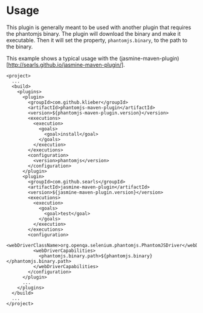Usage
=====

This plugin is generally meant to be used with another plugin that requires
the phantomjs binary. The plugin will download the binary and make it
executable. Then it will set the property, `phantomjs.binary`, to the path
to the binary.

This example shows a typical usage with the (jasmine-maven-plugin)[http://searls.github.io/jasmine-maven-plugin/].

```
<project>
  ...
  <build>
    <plugins>
      <plugin>
        <groupId>com.github.klieber</groupId>
        <artifactId>phantomjs-maven-plugin</artifactId>
        <version>${phantomjs-maven-plugin.version}</version>
        <executions>
          <execution>
            <goals>
              <goal>install</goal>
            </goals>
          </execution>
        </executions>
        <configuration>
          <version>phantomjs</version>
        </configuration>
      </plugin>
      <plugin>
        <groupId>com.github.searls</groupId>
        <artifactId>jasmine-maven-plugin</artifactId>
        <version>${jasmine-maven-plugin.version}</version>
        <executions>
          <execution>
            <goals>
              <goal>test</goal>
            </goals>
          </execution>
        </executions>
        <configuration>
          <webDriverClassName>org.openqa.selenium.phantomjs.PhantomJSDriver</webDriverClassName>
          <webDriverCapabilities>
            <phantomjs.binary.path>${phantomjs.binary}</phantomjs.binary.path>
          </webDriverCapabilities> 
        </configuration>
      </plugin>
      ...
    </plugins>
  </build>
  ...
</project> 
```
